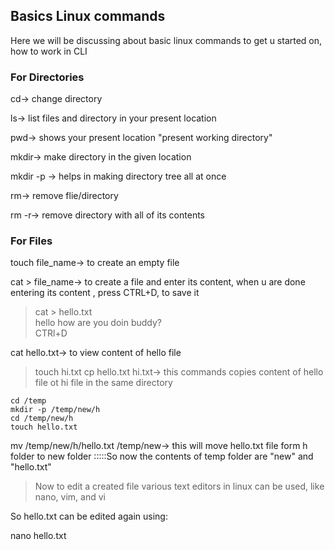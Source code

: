 ## Basics Linux commands
Here we will be discussing about basic linux commands to get u started on, how to work in CLI

### For Directories
cd-> change directory  

ls-> list files and directory in your present location  

pwd-> shows your present location "present working directory"

mkdir-> make directory in the given location

mkdir -p -> helps in making directory tree all at once

rm-> remove flie/directory

rm -r-> remove directory with all of its contents


### For Files
touch file_name-> to create an empty file

cat > file_name-> to create a file and enter its content, when u are done entering its content , press CTRL+D, to save it
>cat > hello.txt  
>hello how are you doin buddy?  
>CTRl+D

cat hello.txt-> to view content of hello file

> touch hi.txt
cp hello.txt hi.txt-> this commands copies content of hello file ot hi file in the same directory


```
cd /temp
mkdir -p /temp/new/h
cd /temp/new/h
touch hello.txt

```

mv /temp/new/h/hello.txt /temp/new-> this will move hello.txt file form h folder to new folder :::::So now the contents of temp folder are "new" and "hello.txt"




> Now to edit a created file various text editors in linux can be used, like nano, vim, and vi

So hello.txt can be edited again using:

nano hello.txt
